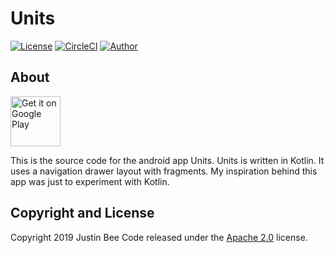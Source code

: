 # Units



[![License](https://img.shields.io/badge/License-Apache%202.0-blue.svg)](https://opensource.org/licenses/Apache-2.0)
[![CircleCI](https://circleci.com/gh/Justin-Bee/Units.svg?style=svg)](https://circleci.com/gh/Justin-Bee/Units)
[![Author](https://img.shields.io/badge/Author-Justin%20Bee-blue.svg)](mailto:jbee.appz@gmail.com)


## About
[<img src="https://play.google.com/intl/en_us/badges/images/generic/en-play-badge.png"
      alt="Get it on Google Play"
      height="80">](https://play.google.com/store/apps/details?id=com.bee.units&hl=en_US)
 
This is the source code for the android app Units.
Units is written in Kotlin. It uses a navigation drawer layout with fragments. My inspiration behind this app was just to experiment with Kotlin. 



## Copyright and License

Copyright 2019 Justin Bee Code released under the [Apache 2.0](https://github.com/Justin-Bee/Units/blob/master/LICENSE) license.
